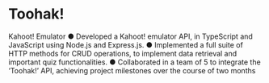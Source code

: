 # Toohak!
Kahoot! Emulator
●	Developed a Kahoot! emulator API, in TypeScript and JavaScript using Node.js and Express.js.
●	Implemented a full suite of HTTP methods for CRUD operations, to implement data retrieval and important quiz functionalities.
●	Collaborated in a team of 5 to integrate the ‘Toohak!’ API, achieving project milestones over the course of two months

